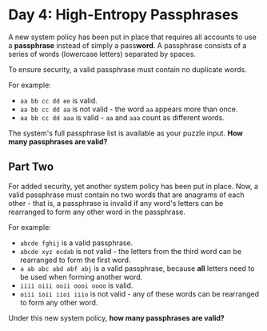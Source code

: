 # Day 4: High-Entropy Passphrases

A new system policy has been put in place that requires all accounts to use a **passphrase** instead of simply a pass**word**. A passphrase consists of a series of words (lowercase letters) separated by spaces.

To ensure security, a valid passphrase must contain no duplicate words.

For example:

- `aa bb cc dd ee` is valid.
- `aa bb cc dd aa` is not valid - the word `aa` appears more than once.
- `aa bb cc dd aaa` is valid - `aa` and `aaa` count as different words.

The system's full passphrase list is available as your puzzle input. **How many passphrases are valid?**

## Part Two

For added security, yet another system policy has been put in place. Now, a valid passphrase must contain no two words that are anagrams of each other - that is, a passphrase is invalid if any word's letters can be rearranged to form any other word in the passphrase.

For example:

- `abcde fghij` is a valid passphrase.
- `abcde xyz ecdab` is not valid - the letters from the third word can be rearranged to form the first word.
- `a ab abc abd abf abj` is a valid passphrase, because **all** letters need to be used when forming another word.
- `iiii oiii ooii oooi oooo` is valid.
- `oiii ioii iioi iiio` is not valid - any of these words can be rearranged to form any other word.

Under this new system policy, **how many passphrases are valid?**
